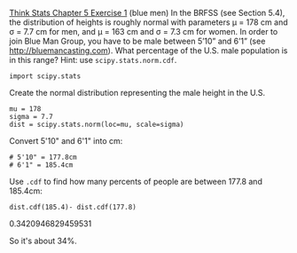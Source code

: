 [Think Stats Chapter 5 Exercise 1](http://greenteapress.com/thinkstats2/html/thinkstats2006.html#toc50) (blue men)
In the BRFSS (see Section 5.4), the distribution of heights is roughly normal with parameters μ = 178 cm and σ = 7.7 cm for men, and μ = 163 cm and σ = 7.3 cm for women.
In order to join Blue Man Group, you have to be male between 5’10” and 6’1” (see http://bluemancasting.com). What percentage of the U.S. male population is in this range? Hint: use ```scipy.stats.norm.cdf```.

```
import scipy.stats
```

Create the normal distribution representing the male height in the U.S.
```
mu = 178
sigma = 7.7
dist = scipy.stats.norm(loc=mu, scale=sigma)
```

Convert 5'10" and 6'1" into cm:
```
# 5'10" = 177.8cm
# 6'1" = 185.4cm
```

Use ```.cdf``` to find how many percents of people are between 177.8 and 185.4cm:
```
dist.cdf(185.4)- dist.cdf(177.8)
```
0.3420946829459531

So it's about 34%.
